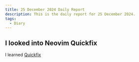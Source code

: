 ```yaml
---
title: 25 December 2024 Daily Report
description: This is the daily report for 25 December 2024.
tags:
  - Diary
---
```


## I looked into Neovim Quickfix

I learned [Quickfix](https://neovim.io/doc/user/quickfix.html)
